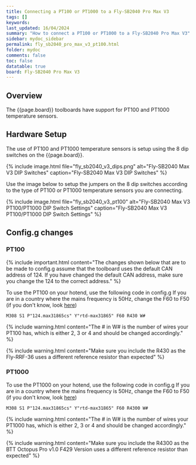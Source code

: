 ```yaml
---
title: Connecting a PT100 or PT1000 to a Fly-SB2040 Pro Max V3
tags: []
keywords: 
last_updated: 16/04/2024
summary: "How to connect a PT100 or PT1000 to a Fly-SB2040 Pro Max V3"
sidebar: mydoc_sidebar
permalink: fly_sb2040_pro_max_v3_pt100.html
folder: mydoc
comments: false
toc: false
datatable: true
board: Fly-SB2040 Pro Max V3
---
```


## Overview

The {{page.board}} toolboards have support for PT100 and PT1000 temperature sensors.  

## Hardware Setup

The use of PT100 and PT1000 temperature sensors is setup using the 8 dip switches on the {{page.board}}.  

{% include image.html file="fly_sb2040_v3_dips.png" alt="Fly-SB2040 Max V3 DIP Switches" caption="Fly-SB2040 Max V3 DIP Switches" %}  

Use the image below to setup the jumpers on the 8 dip switches according to the type of PT100 or PT1000 temperature sensors you are connecting.  

{% include image.html file="fly_sb2040_v3_pt100" alt="Fly-SB2040 Max V3 PT100/PT1000 DIP Switch Settings" caption="Fly-SB2040 Max V3 PT100/PT1000 DIP Switch Settings" %}  

## Config.g changes

### PT100

{% include important.html content="The changes shown below that are to be made to config.g assume that the toolboard uses the default CAN address of 124. If you have changed the default CAN address, make sure you change the 124 to the correct address." %}

To use the PT100 on your hotend, use the following code in config.g
If you are in a country where the mains frequency is 50Hz, change the F60 to F50 (if you don't know, look [here](https://www.oaktreeproducts.com/img/product/description/List%20of%20Worldwide%20AC%20Voltages.pdf))

```text
M308 S1 P"124.max31865cs" Y"rtd-max31865" F60 R430 W#
```

{% include warning.html content="The # in W# is the number of wires your PT100 has, which is either 2, 3 or 4 and should be changed accordingly." %}

{% include warning.html content="Make sure you include the R430 as the Fly-RRF-36 uses a different reference resistor than expected" %}

### PT1000

To use the PT1000 on your hotend, use the following code in config.g
If you are in a country where the mains frequency is 50Hz, change the F60 to F50 (if you don't know, look [here](https://www.oaktreeproducts.com/img/product/description/List%20of%20Worldwide%20AC%20Voltages.pdf))

```text
M308 S1 P"124.max31865cs" Y"rtd-max31865" F60 R4300 W#
```

{% include warning.html content="The # in W# is the number of wires your PT1000 has, which is either 2, 3 or 4 and should be changed accordingly." %}

{% include warning.html content="Make sure you include the R4300 as the BTT Octopus Pro v1.0 F429 Version uses a different reference resistor than expected" %}

